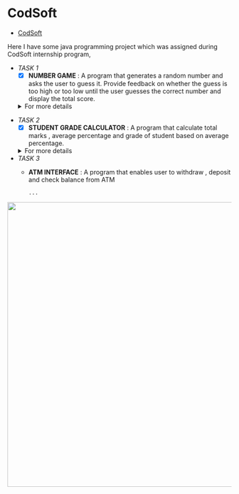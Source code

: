 # CodSoft
- [CodSoft](https://www.codsoft.in/)


Here I have some java programming project which was assigned during CodSoft internship program,
- _TASK 1_
   - [X] **NUMBER GAME** : A program that generates a random number and asks the user to guess it. Provide feedback on whether the guess is too high or too low until the user guesses the correct number and display the total score.
   <details><summary>For more details</summary><img src="https://github.com/riteskumar/CodSoft/assets/93830633/dfcca213-4af1-4d81-a40b-74e01f1251e6" />
</details>

- _TASK 2_
  - [X] **STUDENT GRADE CALCULATOR** : A program that calculate total marks , average percentage and grade of student based on average percentage.
   <details><summary>For more details</summary><img src="https://github.com/riteskumar/CodSoft/assets/93830633/fd537b1a-f70b-45d1-9c87-2f6a531ab3d5"/></details>
- _TASK 3_
  - **ATM INTERFACE** : A program that enables user to withdraw , deposit and check balance from ATM

        ...
<img src ="https://github.com/riteskumar/CodSoft/assets/93830633/eda126b3-3b6c-40db-99fe-70a7a839fd49" height="640px" width="1280px"/>
